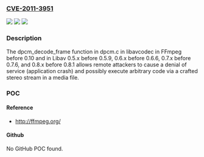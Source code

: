 ### [CVE-2011-3951](https://cve.mitre.org/cgi-bin/cvename.cgi?name=CVE-2011-3951)
![](https://img.shields.io/static/v1?label=Product&message=n%2Fa&color=blue)
![](https://img.shields.io/static/v1?label=Version&message=n%2Fa&color=blue)
![](https://img.shields.io/static/v1?label=Vulnerability&message=n%2Fa&color=brighgreen)

### Description

The dpcm_decode_frame function in dpcm.c in libavcodec in FFmpeg before 0.10 and in Libav 0.5.x before 0.5.9, 0.6.x before 0.6.6, 0.7.x before 0.7.6, and 0.8.x before 0.8.1 allows remote attackers to cause a denial of service (application crash) and possibly execute arbitrary code via a crafted stereo stream in a media file.

### POC

#### Reference
- http://ffmpeg.org/

#### Github
No GitHub POC found.

